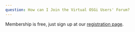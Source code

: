 ```yaml
---
question: How can I Join the Virtual OSGi Users' Forum?
---
```


Membership is free, just sign up at our [registration page](/register.html).